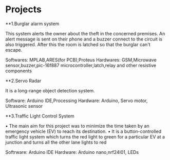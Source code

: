 # Projects

**1.Burglar alarm system

  This system alerts the owner about the theft in the concerned premises. An alert message is sent on their phone and a buzzer connect to the circuit is also triggered.
  After this the room is latched so that the burglar can't escape.

  Softwares: MPLAB,ARES(for PCB),Proteus
  Hardwares: GSM,Microwave sensor,buzzer,pic-16f887 microcontroller,latch,relay and other resistive components

**2.Servo Radar

  It is a long-range object detection system.

  Software: Arduino IDE,Processing
  Hardware: Arduino, Servo motor, Ultrasonic sensor

**3.Traffic Light Control System

  • The main aim for this project was to minimize the time taken by an emergency vehicle (EV) to reach its
  destination.
  • It is a button-controlled traffic light system which turns the red light to green for a particular EV at a junction
  and turns all the other lane lights to red
  
  Softrware: Arduino IDE
  Hardware: Arduino nano,nrf24l01, LEDs
